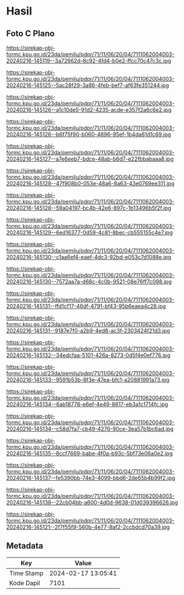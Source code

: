 # Hasil

## Foto C Plano

https://sirekap-obj-formc.kpu.go.id/23da/pemilu/pdpr/71/11/06/20/04/7111062004003-20240216-145119--3a72662d-8c92-4fd4-b0e2-ffcc70c47c3c.jpg

https://sirekap-obj-formc.kpu.go.id/23da/pemilu/pdpr/71/11/06/20/04/7111062004003-20240216-145125--5ac28f29-3a86-4feb-bef7-af63fe351244.jpg

https://sirekap-obj-formc.kpu.go.id/23da/pemilu/pdpr/71/11/06/20/04/7111062004003-20240216-145126--a1c10de5-91d2-4235-acde-e357f2a6c6e2.jpg

https://sirekap-obj-formc.kpu.go.id/23da/pemilu/pdpr/71/11/06/20/04/7111062004003-20240216-145126--b6f75f90-b060-4896-95ef-1b4da61d1c69.jpg

https://sirekap-obj-formc.kpu.go.id/23da/pemilu/pdpr/71/11/06/20/04/7111062004003-20240216-145127--a7e6eeb7-bdce-48ab-b6d7-e22fbbabaaa8.jpg

https://sirekap-obj-formc.kpu.go.id/23da/pemilu/pdpr/71/11/06/20/04/7111062004003-20240216-145128--47f908b0-053e-48a6-8a63-43e0769ee311.jpg

https://sirekap-obj-formc.kpu.go.id/23da/pemilu/pdpr/71/11/06/20/04/7111062004003-20240216-145128--59a04197-bc4b-42e6-897c-1b13496b5f2f.jpg

https://sirekap-obj-formc.kpu.go.id/23da/pemilu/pdpr/71/11/06/20/04/7111062004003-20240216-145129--6ed16377-0d59-4c81-8bec-cb555155c4e7.jpg

https://sirekap-obj-formc.kpu.go.id/23da/pemilu/pdpr/71/11/06/20/04/7111062004003-20240216-145130--c1aa6ef4-eaef-4dc3-92bd-e053c7d1088e.jpg

https://sirekap-obj-formc.kpu.go.id/23da/pemilu/pdpr/71/11/06/20/04/7111062004003-20240216-145130--7572aa7a-d68c-4c0b-9521-08e76ff7c098.jpg

https://sirekap-obj-formc.kpu.go.id/23da/pemilu/pdpr/71/11/06/20/04/7111062004003-20240216-145131--ffd1cf17-46df-4791-bf43-95b6eaea4c28.jpg

https://sirekap-obj-formc.kpu.go.id/23da/pemilu/pdpr/71/11/06/20/04/7111062004003-20240216-145131--9187e7f0-a2b9-4ed8-ac3f-2303424f21d3.jpg

https://sirekap-obj-formc.kpu.go.id/23da/pemilu/pdpr/71/11/06/20/04/7111062004003-20240216-145132--34edcfaa-5101-426a-8273-0d5f4e0ef776.jpg

https://sirekap-obj-formc.kpu.go.id/23da/pemilu/pdpr/71/11/06/20/04/7111062004003-20240216-145133--9591b53b-8f3e-47ea-bfc1-a20881991a73.jpg

https://sirekap-obj-formc.kpu.go.id/23da/pemilu/pdpr/71/11/06/20/04/7111062004003-20240216-145134--6ab18778-e6ef-4e49-8617-eb3a1c1714fc.jpg

https://sirekap-obj-formc.kpu.go.id/23da/pemilu/pdpr/71/11/06/20/04/7111062004003-20240216-145134--c58d7fa7-cb49-4276-90ce-3ea57b1bc6ad.jpg

https://sirekap-obj-formc.kpu.go.id/23da/pemilu/pdpr/71/11/06/20/04/7111062004003-20240216-145135--8ccf7669-babe-4f0a-b93c-5bf73e06a0e2.jpg

https://sirekap-obj-formc.kpu.go.id/23da/pemilu/pdpr/71/11/06/20/04/7111062004003-20240216-145137--fe5390bb-74e3-4099-bbd6-2de65b4b99f2.jpg

https://sirekap-obj-formc.kpu.go.id/23da/pemilu/pdpr/71/11/06/20/04/7111062004003-20240216-145138--22cb04bb-a600-4d0d-9638-01d039396626.jpg

https://sirekap-obj-formc.kpu.go.id/23da/pemilu/pdpr/71/11/06/20/04/7111062004003-20240216-145121--2f7f55f9-560b-4e77-8af2-2ccbdcd70a39.jpg


## Metadata

| Key        | Value               |
| ---------- | ------------------- |
| Time Stamp | 2024-02-17 13:05:41 |
| Kode Dapil | 7101                |



